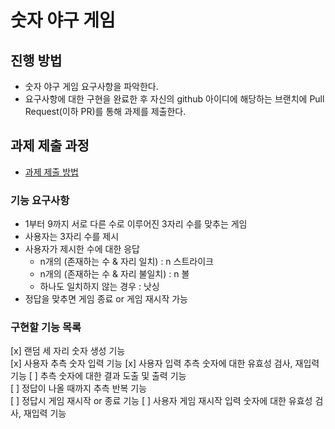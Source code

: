 # 숫자 야구 게임
## 진행 방법
* 숫자 야구 게임 요구사항을 파악한다.
* 요구사항에 대한 구현을 완료한 후 자신의 github 아이디에 해당하는 브랜치에 Pull Request(이하 PR)를 통해 과제를 제출한다.

## 과제 제출 과정
* [과제 제출 방법](https://github.com/next-step/nextstep-docs/tree/master/ent-precourse)

### 기능 요구사항
- 1부터 9까지 서로 다른 수로 이루어진 3자리 수를 맞추는 게임
- 사용자는 3자리 수를 제시
- 사용자가 제시한 수에 대한 응답
  - n개의 (존재하는 수 & 자리 일치)  : n 스트라이크
  - n개의 (존재하는 수 & 자리 불일치) : n 볼
  - 하나도 일치하지 않는 경우 : 낫싱
- 정답을 맞추면 게임 종료 or 게임 재시작 가능


### 구현할 기능 목록
[x] 랜덤 세 자리 숫자 생성 기능  
[x] 사용자 추측 숫자 입력 기능
[x] 사용자 입력 추측 숫자에 대한 유효성 검사, 재입력 기능
[ ] 추측 숫자에 대한 결과 도출 및 출력 기능  
[ ] 정답이 나올 때까지 추측 반복 기능  
[ ] 정답시 게임 재시작 or 종료 기능 
[ ] 사용자 게임 재시작 입력 숫자에 대한 유효성 검사, 재입력 기능